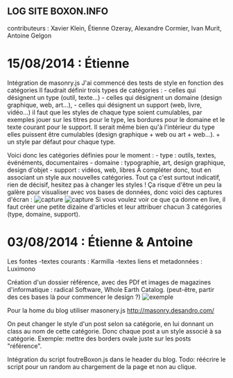 LOG SITE BOXON.INFO
--------------------
contributeurs : Xavier Klein, Étienne Ozeray, Alexandre Cormier, Ivan Murit, Antoine Gelgon

# 15/08/2014 : Étienne

Intégration de masonry.js
J'ai commencé des tests de style en fonction des catégories
Il faudrait définir trois types de catégories :
	- celles qui désignent un type (outil, texte...)
	- celles qui désignent un domaine (design graphique,
	  web, art...),
	- celles qui désignent un support (web, livre, vidéo...)
il faut que les styles de chaque type soient cumulables, par exemples jouer sur les titres pour le type, les bordures pour le domaine et le texte courant pour le support. Il serait même bien qu'à l'intérieur du type elles puissent être cumulables (design graphique + web ou art + web...). + un style par défaut pour chaque type.

Voici donc les catégories définies pour le moment :
	- type : outils, textes, événéments, documentaires
	- domaine : typographie, art, design graphique, design d'objet
	- support : vidéos, web, libres
À compléter donc, tout en associant un style aux nouvelles catégories.
Tout ça c'est surtout indicatif, rien de décisif, hesitez pas à changer les styles !
Ça risque d'être un peu la galère pour visualiser avec vos bases de données, donc voici des captures d'écran :
![capture](http://etienneozeray.fr/bordel/boxon1.png)
![capture](http://etienneozeray.fr/bordel/boxon2.png)
Si vous voulez voir ce que ça donne en live, il faut créer une petite dizaine d'articles et leur attribuer chacun 3 catégories (type, domaine, support).

# 03/08/2014 : Étienne & Antoine

Les fontes
-textes courants : Karmilla
-textes liens et metadonnées : Luximono

Création d'un dossier référence, avec des PDf et images de magazines d'informatique :
radical Software, Whole Earth Catalog.
(peut-être, partir des ces bases là pour commencer le design ?)
![exemple](http://scri.ch/nie.png)

Pour la home du blog utiliser masonery.js http://masonry.desandro.com/

On peut changer le style d'un post selon sa catégorie,
en lui donnant un class au nom de cette catégorie.
Donc chaque post a un style associé à sa catégorie.
Exemple: mettre des borders ovale juste sur les posts "référence".

Intégration du script foutreBoxon.js dans le header du blog.
  Todo: réécrire le script pour un random au chargement de la page et non au clique.
